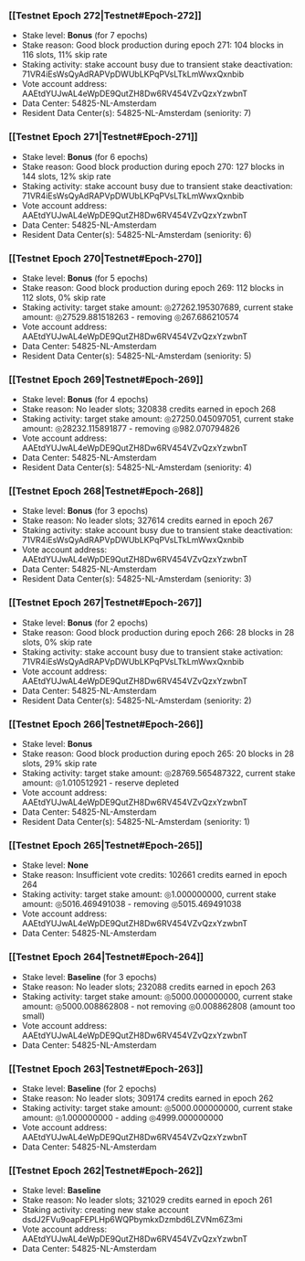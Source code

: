 ### [[Testnet Epoch 272|Testnet#Epoch-272]]
* Stake level: **Bonus** (for 7 epochs)
* Stake reason: Good block production during epoch 271: 104 blocks in 116 slots, 11% skip rate
* Staking activity: stake account busy due to transient stake deactivation: 71VR4iEsWsQyAdRAPVpDWUbLKPqPVsLTkLmWwxQxnbib
* Vote account address: AAEtdYUJwAL4eWpDE9QutZH8Dw6RV454VZvQzxYzwbnT
* Data Center: 54825-NL-Amsterdam
* Resident Data Center(s): 54825-NL-Amsterdam (seniority: 7)
### [[Testnet Epoch 271|Testnet#Epoch-271]]
* Stake level: **Bonus** (for 6 epochs)
* Stake reason: Good block production during epoch 270: 127 blocks in 144 slots, 12% skip rate
* Staking activity: stake account busy due to transient stake deactivation: 71VR4iEsWsQyAdRAPVpDWUbLKPqPVsLTkLmWwxQxnbib
* Vote account address: AAEtdYUJwAL4eWpDE9QutZH8Dw6RV454VZvQzxYzwbnT
* Data Center: 54825-NL-Amsterdam
* Resident Data Center(s): 54825-NL-Amsterdam (seniority: 6)
### [[Testnet Epoch 270|Testnet#Epoch-270]]
* Stake level: **Bonus** (for 5 epochs)
* Stake reason: Good block production during epoch 269: 112 blocks in 112 slots, 0% skip rate
* Staking activity: target stake amount: ◎27262.195307689, current stake amount: ◎27529.881518263 - removing ◎267.686210574
* Vote account address: AAEtdYUJwAL4eWpDE9QutZH8Dw6RV454VZvQzxYzwbnT
* Data Center: 54825-NL-Amsterdam
* Resident Data Center(s): 54825-NL-Amsterdam (seniority: 5)
### [[Testnet Epoch 269|Testnet#Epoch-269]]
* Stake level: **Bonus** (for 4 epochs)
* Stake reason: No leader slots; 320838 credits earned in epoch 268
* Staking activity: target stake amount: ◎27250.045097051, current stake amount: ◎28232.115891877 - removing ◎982.070794826
* Vote account address: AAEtdYUJwAL4eWpDE9QutZH8Dw6RV454VZvQzxYzwbnT
* Data Center: 54825-NL-Amsterdam
* Resident Data Center(s): 54825-NL-Amsterdam (seniority: 4)
### [[Testnet Epoch 268|Testnet#Epoch-268]]
* Stake level: **Bonus** (for 3 epochs)
* Stake reason: No leader slots; 327614 credits earned in epoch 267
* Staking activity: stake account busy due to transient stake deactivation: 71VR4iEsWsQyAdRAPVpDWUbLKPqPVsLTkLmWwxQxnbib
* Vote account address: AAEtdYUJwAL4eWpDE9QutZH8Dw6RV454VZvQzxYzwbnT
* Data Center: 54825-NL-Amsterdam
* Resident Data Center(s): 54825-NL-Amsterdam (seniority: 3)
### [[Testnet Epoch 267|Testnet#Epoch-267]]
* Stake level: **Bonus** (for 2 epochs)
* Stake reason: Good block production during epoch 266: 28 blocks in 28 slots, 0% skip rate
* Staking activity: stake account busy due to transient stake activation: 71VR4iEsWsQyAdRAPVpDWUbLKPqPVsLTkLmWwxQxnbib
* Vote account address: AAEtdYUJwAL4eWpDE9QutZH8Dw6RV454VZvQzxYzwbnT
* Data Center: 54825-NL-Amsterdam
* Resident Data Center(s): 54825-NL-Amsterdam (seniority: 2)
### [[Testnet Epoch 266|Testnet#Epoch-266]]
* Stake level: **Bonus**
* Stake reason: Good block production during epoch 265: 20 blocks in 28 slots, 29% skip rate
* Staking activity: target stake amount: ◎28769.565487322, current stake amount: ◎1.010512921 - reserve depleted
* Vote account address: AAEtdYUJwAL4eWpDE9QutZH8Dw6RV454VZvQzxYzwbnT
* Data Center: 54825-NL-Amsterdam
* Resident Data Center(s): 54825-NL-Amsterdam (seniority: 1)
### [[Testnet Epoch 265|Testnet#Epoch-265]]
* Stake level: **None**
* Stake reason: Insufficient vote credits: 102661 credits earned in epoch 264
* Staking activity: target stake amount: ◎1.000000000, current stake amount: ◎5016.469491038 - removing ◎5015.469491038
* Vote account address: AAEtdYUJwAL4eWpDE9QutZH8Dw6RV454VZvQzxYzwbnT
* Data Center: 54825-NL-Amsterdam
### [[Testnet Epoch 264|Testnet#Epoch-264]]
* Stake level: **Baseline** (for 3 epochs)
* Stake reason: No leader slots; 232088 credits earned in epoch 263
* Staking activity: target stake amount: ◎5000.000000000, current stake amount: ◎5000.008862808 - not removing ◎0.008862808 (amount too small)
* Vote account address: AAEtdYUJwAL4eWpDE9QutZH8Dw6RV454VZvQzxYzwbnT
* Data Center: 54825-NL-Amsterdam
### [[Testnet Epoch 263|Testnet#Epoch-263]]
* Stake level: **Baseline** (for 2 epochs)
* Stake reason: No leader slots; 309174 credits earned in epoch 262
* Staking activity: target stake amount: ◎5000.000000000, current stake amount: ◎1.000000000 - adding ◎4999.000000000
* Vote account address: AAEtdYUJwAL4eWpDE9QutZH8Dw6RV454VZvQzxYzwbnT
* Data Center: 54825-NL-Amsterdam
### [[Testnet Epoch 262|Testnet#Epoch-262]]
* Stake level: **Baseline**
* Stake reason: No leader slots; 321029 credits earned in epoch 261
* Staking activity: creating new stake account dsdJ2FVu9oapFEPLHp6WQPbymkxDzmbd6LZVNm6Z3mi
* Vote account address: AAEtdYUJwAL4eWpDE9QutZH8Dw6RV454VZvQzxYzwbnT
* Data Center: 54825-NL-Amsterdam
